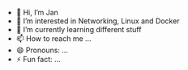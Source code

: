 - 👋 Hi, I’m Jan
- 👀 I’m interested in Networking, Linux and Docker
- 🌱 I’m currently learning different stuff
- 📫 How to reach me ...
- 😄 Pronouns: ...
- ⚡ Fun fact: ...

<!---
jvnchnr/jvnchnr is a ✨ special ✨ repository because its `README.md` (this file) appears on your GitHub profile.
You can click the Preview link to take a look at your changes.
--->
